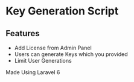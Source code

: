 # Key Generation Script

## Features 
- Add License from Admin Panel
- Users can generate Keys which you provided
- Limit User Generations 


Made Using Laravel 6
